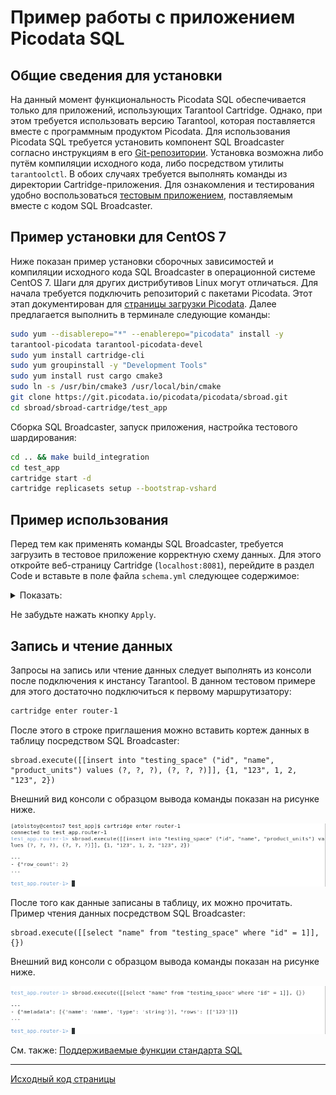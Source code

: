 # Пример работы с приложением Picodata SQL
## Общие сведения для установки
На данный момент функциональность Picodata SQL обеспечивается только для приложений, использующих Tarantool Cartridge. Однако, при этом требуется использовать версию Tarantool, которая поставляется вместе с программным продуктом Picodata. Для использования Picodata SQL требуется установить компонент SQL Broadcaster согласно инструкциям в его [Git-репозитории](https://git.picodata.io/picodata/picodata/sbroad). Установка возможна либо путём компиляции исходного кода, либо посредством утилиты `tarantoolctl`. В обоих случаях требуется выполнять команды из директории Cartridge-приложения. Для ознакомления и тестирования удобно воспользоваться [тестовым приложением](https://git.picodata.io/picodata/picodata/sbroad/-/tree/main/sbroad-cartridge/test_app), поставляемым вместе с кодом SQL Broadcaster.

## Пример установки для CentOS 7
Ниже показан пример установки сборочных зависимостей и компиляции исходного кода SQL Broadcaster в операционной системе CentOS 7. Шаги для других дистрибутивов Linux могут отличаться. Для начала требуется подключить репозиторий с пакетами Picodata. Этот этап документирован для [страницы загрузки Picodata](https://picodata.io/download/). Далее предлагается выполнить в терминале следующие команды:

<style>
  code {
    white-space : pre-wrap !important;
    word-break: break-word;
  }
</style>

````bash
sudo yum --disablerepo="*" --enablerepo="picodata" install -y tarantool-picodata tarantool-picodata-devel
sudo yum install cartridge-cli
sudo yum groupinstall -y "Development Tools"
sudo yum install rust cargo cmake3
sudo ln -s /usr/bin/cmake3 /usr/local/bin/cmake
git clone https://git.picodata.io/picodata/picodata/sbroad.git
cd sbroad/sbroad-cartridge/test_app
````

Сборка SQL Broadcaster, запуск приложения, настройка тестового шардирования:
````bash
cd .. && make build_integration
cd test_app
cartridge start -d
cartridge replicasets setup --bootstrap-vshard
````
## Пример использования
Перед тем как применять команды SQL Broadcaster, требуется загрузить в тестовое приложение корректную схему данных. Для этого откройте веб-страницу Cartridge (`localhost:8081`), перейдите в раздел Code и вставьте в поле файла `schema.yml` следующее содержимое:
<details>
  <summary>Показать:</summary>

````bash
spaces:
    testing_space:
      format:
      - type: integer
        name: id
        is_nullable: false
      - type: string
        name: name
        is_nullable: false
      - type: integer
        name: product_units
        is_nullable: false
      - type: unsigned
        name: bucket_id
        is_nullable: true
      temporary: false
      engine: memtx
      is_local: false
      sharding_key:
      - id
      - name
      indexes:
      - unique: true
        parts:
        - path: id
          type: integer
          is_nullable: false
        name: id
        type: TREE
      - unique: false
        parts:
        - path: bucket_id
          type: unsigned
          is_nullable: true
        name: bucket_id
        type: TREE
 
````
</details>

Не забудьте нажать кнопку `Apply`.

## Запись и чтение данных
Запросы на запись или чтение данных следует выполнять из консоли после
подключения к инстансу Tarantool. В данном тестовом примере для этого
достаточно подключиться к первому маршрутизатору:

````bash
cartridge enter router-1
````

После этого в строке приглашения можно вставить кортеж данных в таблицу посредством SQL Broadcaster:
```
sbroad.execute([[insert into "testing_space" ("id", "name", "product_units") values (?, ?, ?), (?, ?, ?)]], {1, "123", 1, 2, "123", 2})
```
Внешний вид консоли с образцом вывода команды показан на рисунке ниже.

![sbroad.execute](data_write.png "data insertion example")

После того как данные записаны в таблицу, их можно прочитать. Пример чтения данных посредством SQL Broadcaster:

```
sbroad.execute([[select "name" from "testing_space" where "id" = 1]], {})
```

Внешний вид консоли с образцом вывода команды показан на рисунке ниже.

![sbroad.execute](data_read.png "data reading example")

См. также: [Поддерживаемые функции стандарта SQL](../sql_reference)

---
[Исходный код страницы](https://git.picodata.io/picodata/picodata/docs/-/blob/main/docs/sbroad/sql_tutorial.md)
